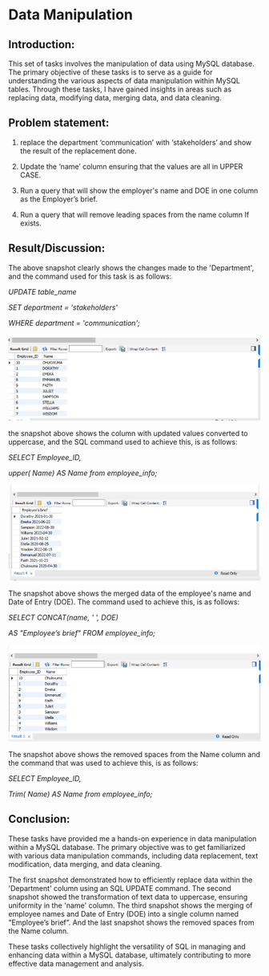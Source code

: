 # Data Manipulation


## Introduction:
This set of tasks involves the manipulation of data using MySQL database. The primary objective of these tasks is to serve as a guide for understanding the various aspects of data manipulation within MySQL tables. Through these tasks, I have gained insights in areas such as replacing data, modifying data, merging data, and data cleaning.

## Problem statement:
1. replace the department ‘communication’ with ‘stakeholders’ and show the result of the replacement done.

2. Update the ‘name’ column ensuring that the values are all in UPPER CASE.

3. Run a query that will show the employer's name and DOE in one column as the Employer’s brief.

4. Run a query that will remove leading spaces from the name column If exists.

## Result/Discussion:

The above snapshot clearly shows the changes made to the 'Department', and the command used for this task is as follows:

_UPDATE table_name_

_SET department = 'stakeholders'_

_WHERE department = 'communication';_


![](Upper_Case.png)

the snapshot above shows the column with updated values converted to uppercase, and the SQL command used to achieve this, is as follows:

_SELECT Employee_ID,_

_upper( Name) AS Name from employee_info;_



![](Name_DOE.png)


The snapshot above shows the merged data of the employee's name and Date of Entry (DOE). The command used to achieve this, is as follows:

_SELECT CONCAT(name, ' ', DOE)_

_AS "Employee’s brief" FROM employee_info;_


![](Trim_Name.png)


The snapshot above shows the removed spaces from the Name column and the command that was used to achieve this, is as follows:

_SELECT Employee_ID,_

_Trim( Name) AS Name from employee_info;_



## Conclusion:

These tasks have provided me a hands-on experience in data manipulation within a MySQL database. The primary objective was to get familiarized with various data manipulation commands, including data replacement, text modification, data merging, and data cleaning.

The first snapshot demonstrated how to efficiently replace data within the 'Department' column using an SQL UPDATE command. The second snapshot showed the transformation of text data to uppercase, ensuring uniformity in the 'name' column.
The third snapshot shows the merging of employee names and Date of Entry (DOE) into a single column named "Employee’s brief”. And the last snapshot shows the removed spaces from the Name column.

These tasks collectively highlight the versatility of SQL in managing and enhancing data within a MySQL database, ultimately contributing to more effective data management and analysis.
